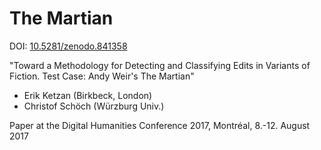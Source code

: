 # The Martian

DOI: [10.5281/zenodo.841358](https://doi.org/10.5281/zenodo.841358)

"Toward a Methodology for Detecting and Classifying Edits in Variants of Fiction. Test Case: Andy Weir's The Martian"

* Erik Ketzan (Birkbeck, London)
* Christof Schöch (Würzburg Univ.)

Paper at the Digital Humanities Conference 2017, Montréal, 8.-12. August 2017
